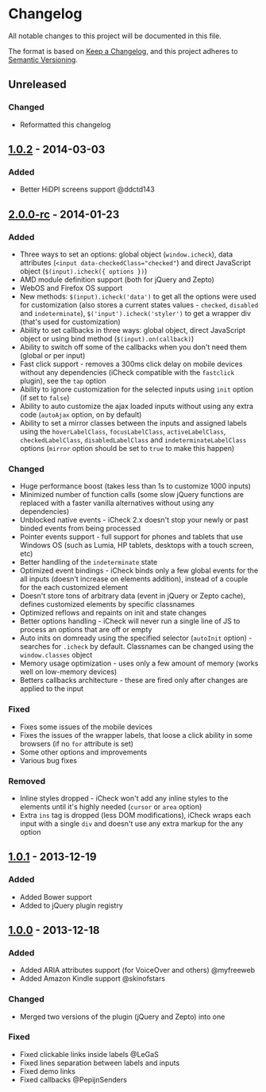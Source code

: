 # Changelog
All notable changes to this project will be documented in this file.

The format is based on [Keep a Changelog](https://keepachangelog.com/en/1.0.0/),
and this project adheres to [Semantic Versioning](https://semver.org/spec/v2.0.0.html).

## Unreleased

### Changed
- Reformatted this changelog

## [1.0.2] - 2014-03-03

### Added
- Better HiDPI screens support @ddctd143

## [2.0.0-rc] - 2014-01-23

### Added
- Three ways to set an options: global object (`window.icheck`), data attributes (`<input data-checkedClass="checked"`) and direct JavaScript object (`$(input).icheck({ options })`)
- AMD module definition support (both for jQuery and Zepto)
- WebOS and Firefox OS support
- New methods: `$(input).icheck('data')` to get all the options were used for customization (also stores a current states values - `checked`, `disabled` and `indeterminate`), `$('input').icheck('styler')` to get a wrapper div (that's used for customization)
- Ability to set callbacks in three ways: global object, direct JavaScript object or using bind method (`$(input).on(callback)`)
- Ability to switch off some of the callbacks when you don't need them (global or per input)
- Fast click support - removes a 300ms click delay on mobile devices without any dependencies (iCheck compatible with the `fastclick` plugin), see the `tap` option
- Ability to ignore customization for the selected inputs using `init` option (if set to `false`)
- Ability to auto customize the ajax loaded inputs without using any extra code (`autoAjax` option, on by default)
- Ability to set a mirror classes between the inputs and assigned labels using the `hoverLabelClass`, `focusLabelClass`, `activeLabelClass`, `checkedLabelClass`, `disabledLabelClass` and `indeterminateLabelClass` options (`mirror` option should be set to `true` to make this happen)

### Changed
- Huge performance boost (takes less than 1s to customize 1000 inputs)
- Minimized number of function calls (some slow jQuery functions are replaced with a faster vanilla alternatives without using any dependencies)
- Unblocked native events - iCheck 2.x doesn't stop your newly or past binded events from being processed
- Pointer events support - full support for phones and tablets that use Windows OS (such as Lumia, HP tablets, desktops with a touch screen, etc)
- Better handling of the `indeterminate` state
- Optimized event bindings - iCheck binds only a few global events for the all inputs (doesn't increase on elements addition), instead of a couple for the each customized element
- Doesn't store tons of arbitrary data (event in jQuery or Zepto cache), defines customized elements by specific classnames
- Optimized reflows and repaints on init and state changes
- Better options handling - iCheck will never run a single line of JS to process an options that are off or empty
- Auto inits on domready using the specified selector (`autoInit` option) - searches for `.icheck` by default. Classnames can be changed using the `window.classes` object
- Memory usage optimization - uses only a few amount of memory (works well on low-memory devices)
- Betters callbacks architecture - these are fired only after changes are applied to the input

### Fixed
- Fixes some issues of the mobile devices
- Fixes the issues of the wrapper labels, that loose a click ability in some browsers (if no `for` attribute is set)
- Some other options and improvements
- Various bug fixes

### Removed
- Inline styles dropped - iCheck won't add any inline styles to the elements until it's highly needed (`cursor` or `area` option)
- Extra `ins` tag is dropped (less DOM modifications), iCheck wraps each input with a single `div` and doesn't use any extra markup for the any option

## [1.0.1] - 2013-12-19

### Added
- Added Bower support
- Added to jQuery plugin registry

## [1.0.0] - 2013-12-18

### Added
- Added ARIA attributes support (for VoiceOver and others) @myfreeweb
- Added Amazon Kindle support @skinofstars

### Changed
- Merged two versions of the plugin (jQuery and Zepto) into one

### Fixed
- Fixed clickable links inside labels @LeGaS
- Fixed lines separation between labels and inputs
- Fixed demo links
- Fixed callbacks @PepijnSenders

[Unreleased]: https://github.com/fronteed/icheck/compare/2.0.0-rc...HEAD
[2.0.0-rc]: https://github.com/fronteed/icheck/compare/1.0.2...2.0.0-rc
[1.0.2]: https://github.com/fronteed/icheck/compare/1.0.1...1.0.2
[1.0.1]: https://github.com/fronteed/icheck/compare/1.0.0...1.0.1
[1.0.0]: https://github.com/fronteed/icheck/releases/tag/1.0.0
